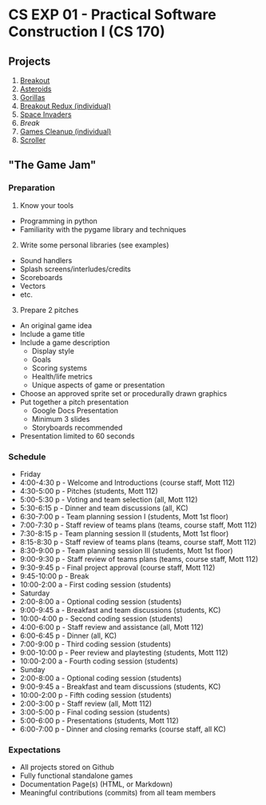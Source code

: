 CS EXP 01 - Practical Software Construction I (CS 170)
======================================================

## Projects

1. [Breakout](https://github.com/oc-cs170/breakout)
2. [Asteroids](https://github.com/oc-cs170/asteroids)
3. [Gorillas](https://github.com/oc-cs170/gorillas)
4. [Breakout Redux (individual)](https://github.com/oc-cs170/s2013/blob/master/week-4.md)
5. [Space Invaders](https://github.com/oc-cs170/space-invaders)
6. *Break*
7. [Games Cleanup (individual)](https://github.com/oc-cs170/s2013/blob/master/week-7.md)
8. [Scroller](https://github.com/oc-cs170/scroller)

## "The Game Jam"

### Preparation

1. Know your tools
 * Programming in python
 * Familiarity with the pygame library and techniques
2. Write some personal libraries (see examples)
 * Sound handlers
 * Splash screens/interludes/credits
 * Scoreboards
 * Vectors
 * etc.
3. Prepare 2 pitches
 * An original game idea
 * Include a game title
 * Include a game description
   * Display style
   * Goals
   * Scoring systems
   * Health/life metrics
   * Unique aspects of game or presentation
 * Choose an approved sprite set or procedurally drawn graphics
 * Put together a pitch presentation
   * Google Docs Presentation
   * Minimum 3 slides
   * Storyboards recommended
 * Presentation limited to 60 seconds

### Schedule

* Friday
 * 4:00-4:30 p - Welcome and Introductions (course staff, Mott 112)
 * 4:30-5:00 p - Pitches (students, Mott 112)
 * 5:00-5:30 p - Voting and team selection (all, Mott 112)
 * 5:30-6:15 p - Dinner and team discussions (all, KC)
 * 6:30-7:00 p - Team planning session I (students, Mott 1st floor)
 * 7:00-7:30 p - Staff review of teams plans (teams, course staff, Mott 112)
 * 7:30-8:15 p - Team planning session II (students, Mott 1st floor)
 * 8:15-8:30 p - Staff review of teams plans (teams, course staff, Mott 112)
 * 8:30-9:00 p - Team planning session III (students, Mott 1st floor)
 * 9:00-9:30 p - Staff review of teams plans (teams, course staff, Mott 112)
 * 9:30-9:45 p - Final project approval (course staff, Mott 112)
 * 9:45-10:00 p - Break
 * 10:00-2:00 a - First coding session (students)
* Saturday
 * 2:00-8:00 a - Optional coding session (students)
 * 9:00-9:45 a - Breakfast and team discussions (students, KC)
 * 10:00-4:00 p - Second coding session (students)
 * 4:00-6:00 p - Staff review and assistance (all, Mott 112)
 * 6:00-6:45 p - Dinner (all, KC)
 * 7:00-9:00 p - Third coding session (students)
 * 9:00-10:00 p - Peer review and playtesting (students, Mott 112)
 * 10:00-2:00 a - Fourth coding session (students)
* Sunday
 * 2:00-8:00 a - Optional coding session (students)
 * 9:00-9:45 a - Breakfast and team discussions (students, KC)
 * 10:00-2:00 p - Fifth coding session (students)
 * 2:00-3:00 p - Staff review (all, Mott 112)
 * 3:00-5:00 p - Final coding session (students)
 * 5:00-6:00 p - Presentations (students, Mott 112)
 * 6:00-7:00 p - Dinner and closing remarks (course staff, all KC)

### Expectations

* All projects stored on Github
* Fully functional standalone games
* Documentation Page(s) (HTML, or Markdown)
* Meaningful contributions (commits) from all team members
